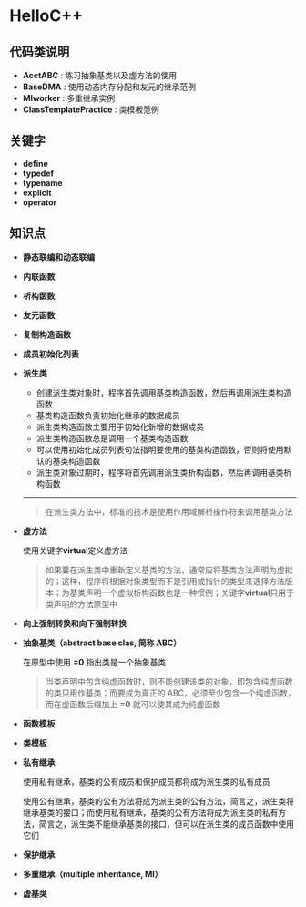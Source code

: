 # HelloC++

## 代码类说明

- **AcctABC**				:	练习抽象基类以及虚方法的使用
- **BaseDMA**				:	使用动态内存分配和友元的继承范例
- **MIworker**				:	多重继承实例
- **ClassTemplatePractice**	:	类模板范例

## 关键字

- **define**
- **typedef**
- **typename**
- **explicit**
- **operator**

## 知识点

- **静态联编和动态联编**

- **内联函数**

- **析构函数**

- **友元函数**

- **复制构造函数**

- **成员初始化列表**

- **派生类**

	- 创建派生类对象时，程序首先调用基类构造函数，然后再调用派生类构造函数
	- 基类构造函数负责初始化继承的数据成员
	- 派生类构造函数主要用于初始化新增的数据成员
	- 派生类构造函数总是调用一个基类构造函数
	- 可以使用初始化成员列表句法指明要使用的基类构造函数，否则将使用默认的基类构造函数
	- 派生类对象过期时，程序将首先调用派生类析构函数，然后再调用基类析构函数
	
	---
	
	> 在派生类方法中，标准的技术是使用作用域解析操作符来调用基类方法

- **虚方法**

	使用关键字**virtual**定义虚方法

	> 如果要在派生类中重新定义基类的方法，通常应将基类方法声明为虚拟的；这样，程序将根据对象类型而不是引用或指针的类型来选择方法版本；为基类声明一个虚拟析构函数也是一种惯例；关键字**virtual**只用于类声明的方法原型中

- **向上强制转换和向下强制转换**

- **抽象基类（abstract base clas, 简称 ABC）**

	在原型中使用 **=0** 指出类是一个抽象基类
	
	> 当类声明中包含纯虚函数时，则不能创建该类的对象，即包含纯虚函数的类只用作基类；而要成为真正的 ABC，必须至少包含一个纯虚函数，而在虚函数后缀加上 **=0** 就可以使其成为纯虚函数

- **函数模板**

- **类模板**

- **私有继承**

	使用私有继承，基类的公有成员和保护成员都将成为派生类的私有成员
	
	使用公有继承，基类的公有方法将成为派生类的公有方法，简言之，派生类将继承基类的接口；而使用私有继承，基类的公有方法将成为派生类的私有方法，简言之，派生类不能继承基类的接口，但可以在派生类的成员函数中使用它们

- **保护继承**

- **多重继承（multiple inheritance, MI）**

- **虚基类**